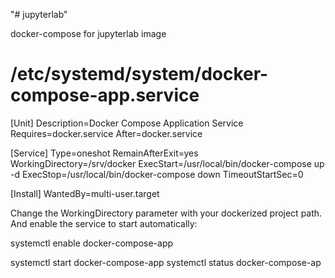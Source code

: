 "# jupyterlab" 

docker-compose for jupyterlab image

# /etc/systemd/system/docker-compose-app.service

[Unit]
Description=Docker Compose Application Service
Requires=docker.service
After=docker.service

[Service]
Type=oneshot
RemainAfterExit=yes
WorkingDirectory=/srv/docker
ExecStart=/usr/local/bin/docker-compose up -d
ExecStop=/usr/local/bin/docker-compose down
TimeoutStartSec=0

[Install]
WantedBy=multi-user.target

Change the WorkingDirectory parameter with your dockerized project path. And enable the service to start automatically:

systemctl enable docker-compose-app

systemctl start docker-compose-app
systemctl status docker-compose-ap
